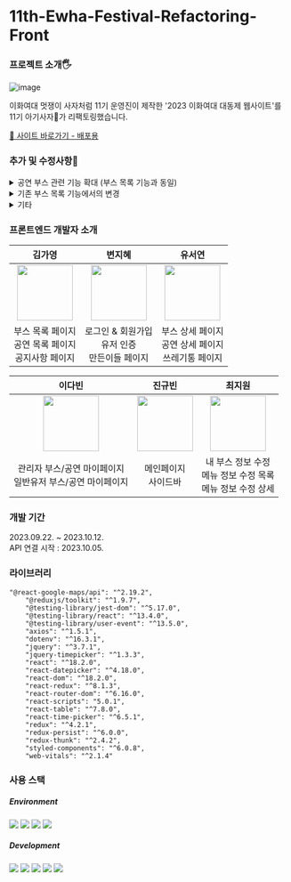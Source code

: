 # 11th-Ewha-Festival-Refactoring-Front

### 프로젝트 소개🖐️

![image](https://github.com/EWHA-LIKELION/11th-Ewha-Festival-Refactoring-Front/assets/127821462/15d55ec5-3f53-41c5-a508-3ccb391fc274)



이화여대 멋쟁이 사자처럼 11기 운영진이 제작한 '2023 이화여대 대동제 웹사이트'를 <br />
 11기 아기사자🦁가 리팩토링했습니다.

[💚 사이트 바로가기 - 배포용](https://11th-ewha-festival-refactoring-front.vercel.app/)


### 추가 및 수정사항🔧

 <details>
<summary>공연 부스 관련 기능 확대 (부스 목록 기능과 동일)</summary>

1. 공연 일정표 확인시 (외부 링크 >> 내부페이지)
2. 메인화면/글로벌 네비게이션에서 공연 목록 추가
3. 공연 상세페이지에서, 기존의 ‘메뉴’자리에 ‘피드’ 기능으로 대체
4. 피드의 사진을 한번 클릭하면 확대된 이미지와 좋아요 기능이 있는 모달창 추가

</details>

 <details>
<summary>기존 부스 목록 기능에서의 변경</summary>

1. 부스 목록과 상세 페이지에서 ‘혼잡도’를 알 수 있는 기능 추가
   - 부스 관리자 마이페이지에서 부스 혼잡도를 설정 (→ 이에 따른 부스관리자의 마이페이지 ui 수정)
2. 비건/휠체어 접근 가능 여부에 대한 표시 기능 추가
    - 공연 목록도 마찬가지로 적용
3. 기존의 ‘댓글’기능을 ‘부스 운영진 연락처’와 ‘방명록’으로 분리.
    - 부스 상세페이지 >> 부스정보 >> 부스 운영진 연락처
    - 부스 상세페이지 >> 방명록
4. 부스에 대한 좋아요 >> 좋아요+좋아요개수 카운팅
5. 부스에 대한 좋아요뿐 아니라, ‘메뉴’에 대한 좋아요 기능 추가
    - 좋아요한 메뉴는 마이페이지에서 확인 가능.

</details>

 <details>
<summary>기타</summary>

1. 피드 스와이프 기능 추가
2. 쓰레기통 GPS 기능
3. 페이지네이션 숫자를 (1)>>(12345)로 늘릴 것.

</details>


 ### 프론트엔드 개발자 소개
 |김가영|변지혜|유서연|
 |:------:|:------:|:------:|
|<img src="https://github.com/EWHA-LIKELION/11th-Ewha-Festival-Refactoring-Front/assets/127821462/b703bfba-295a-4e1d-b987-41c07512d12b" width="100" height="100"/>|<img src="https://github.com/mod-siw/11th-CloneCoding-Front/assets/127821462/6dc314ca-65ca-48ac-aebe-894e44ffe48c" width="100" height="100"/>|<img src= "https://github.com/EWHA-LIKELION/11th-Ewha-Festival-Refactoring-Front/assets/127821462/1e9ca2bf-46a9-4420-9ffa-e2a4db24399c" width="100" height="100"/>|
|부스 목록 페이지 <br /> 공연 목록 페이지 <br /> 공지사항 페이지|로그인 & 회원가입 <br /> 유저 인증 <br /> 만든이들 페이지|부스 상세 페이지 <br /> 공연 상세 페이지 <br /> 쓰레기통 페이지|

|이다빈|진규빈|최지원|
|:------:|:------:|:------:|
|<img src="https://github.com/EWHA-LIKELION/11th-Ewha-Festival-Refactoring-Front/assets/127821462/62cdedf6-824e-4e93-a969-f5a24728e964" width="100" height="100"/>|<img src="https://github.com/EWHA-LIKELION/11th-Ewha-Festival-Refactoring-Front/assets/127821462/def8f364-ad1a-4071-bb12-a80d7eae74eb" width="100" height="100"/>|<img src="https://github.com/EWHA-LIKELION/11th-Ewha-Festival-Refactoring-Front/assets/127821462/ec624309-b366-4bca-8299-ca6509a71e67" width="100" height="100"/>|
| 관리자 부스/공연 마이페이지 <br /> 일반유저 부스/공연 마이페이지|메인페이지 <br /> 사이드바 |내 부스 정보 수정 <br /> 메뉴 정보 수정 목록 <br /> 메뉴 정보 수정 상세 |


 ### 개발 기간 
 2023.09.22. ~ 2023.10.12. <br />
 API 연결 시작 : 2023.10.05.

### 라이브러리
```
"@react-google-maps/api": "^2.19.2",
    "@reduxjs/toolkit": "^1.9.7",
    "@testing-library/jest-dom": "^5.17.0",
    "@testing-library/react": "^13.4.0",
    "@testing-library/user-event": "^13.5.0",
    "axios": "^1.5.1",
    "dotenv": "^16.3.1",
    "jquery": "^3.7.1",
    "jquery-timepicker": "^1.3.3",
    "react": "^18.2.0",
    "react-datepicker": "^4.18.0",
    "react-dom": "^18.2.0",
    "react-redux": "^8.1.3",
    "react-router-dom": "^6.16.0",
    "react-scripts": "5.0.1",
    "react-table": "^7.8.0",
    "react-time-picker": "^6.5.1",
    "redux": "^4.2.1",
    "redux-persist": "^6.0.0",
    "redux-thunk": "^2.4.2",
    "styled-components": "^6.0.8",
    "web-vitals": "^2.1.4"
```


 ### 사용 스택
  ##### Environment
  <img src="https://img.shields.io/badge/visualstudiocode-007ACC?style=for-the-badge&logo=git&logoColor=white"> <img src="https://img.shields.io/badge/github-181717?style=for-the-badge&logo=github&logoColor=white"> <img src="https://img.shields.io/badge/git-F05032?style=for-the-badge&logo=git&logoColor=white"> <img src="https://img.shields.io/badge/figma-F24E1E?style=for-the-badge&logo=figma&logoColor=white">
 ##### Development 
<img src="https://img.shields.io/badge/React-61DAFB?style=flat-square&logo=React&logoColor=white"> <img src="https://img.shields.io/badge/Redux-764ABC?style=flat-square&logo=Redux&logoColor=white"> <img src="https://img.shields.io/badge/ReduxToolkit-764ABC?style=flat-square&logo=Redux&logoColor=white"> <img src="https://img.shields.io/badge/ReduxPersist-764ABC?style=flat-square&logo=Redux&logoColor=white"> <img src="https://img.shields.io/badge/styled_components-DB7093?style=flat-square&logo=styled-components&logoColor=white">


